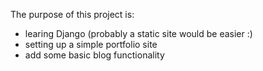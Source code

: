 The purpose of this project is:
- learing Django (probably a static site would be easier :) 
- setting up a simple portfolio site
- add some basic blog functionality
